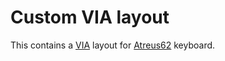 # Custom VIA layout

This contains a [VIA](https://caniusevia.com/) layout for [Atreus62](https://github.com/profet23/atreus62) keyboard.
